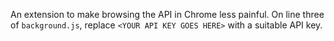 An extension to make browsing the API in Chrome less painful. On line three of `background.js`,
replace `<YOUR API KEY GOES HERE>` with a suitable API key.